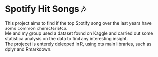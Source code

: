 # Spotify Hit Songs :notes:
This project aims to find if the top Spotify song over the last years have some common characteristcs. <br>
Me and my group used a dataset found on Kaggle and carried out some statistica analysis on the data to find any interesting insight. <br>
The projecet is enterely deleoped in R, using ots main libraries, such as dplyr and Rmarkdown. 
